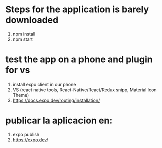 # Steps for the application is barely downloaded
1. npm install
2. npm start

# test the app on a phone and plugin for vs
1. install expo client in our phone 
2. VS (react native tools, React-Native/React/Redux snipp, Material Icon Theme)
3. https://docs.expo.dev/routing/installation/

# publicar la aplicacion en:
1. expo publish
2. https://expo.dev/



